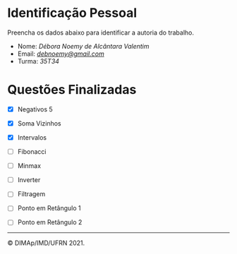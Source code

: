 ﻿# Identificação Pessoal

Preencha os dados abaixo para identificar a autoria do trabalho.

- Nome: *Débora Noemy de Alcântara Valentim*
- Email: *debnoemy@gmail.com*
- Turma: *35T34*

# Questões Finalizadas

- [x] Negativos 5
- [x] Soma Vizinhos
- [x] Intervalos
- [ ] Fibonacci
- [ ] Minmax
- [ ] Inverter
- [ ] Filtragem
- [ ] Ponto em Retângulo 1
- [ ] Ponto em Retângulo 2


--------
&copy; DIMAp/IMD/UFRN 2021.
